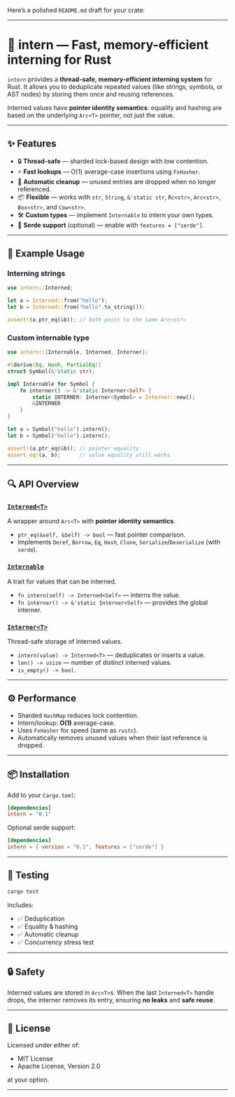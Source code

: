 Here’s a polished `README.md` draft for your crate:

---

# 🧩 intern — Fast, memory-efficient interning for Rust

`intern` provides a **thread-safe, memory-efficient interning system** for Rust.
It allows you to deduplicate repeated values (like strings, symbols, or AST nodes) by storing them once and reusing references.

Interned values have **pointer identity semantics**: equality and hashing are based on the underlying `Arc<T>` pointer, not just the value.

---

## ✨ Features

* 🔒 **Thread-safe** — sharded lock-based design with low contention.
* ⚡ **Fast lookups** — O(1) average-case insertions using `FxHasher`.
* 🧹 **Automatic cleanup** — unused entries are dropped when no longer referenced.
* 📦 **Flexible** — works with `str`, `String`, `&'static str`, `Rc<str>`, `Arc<str>`, `Box<str>`, and `Cow<str>`.
* 🛠️ **Custom types** — implement `Internable` to intern your own types.
* 🔄 **Serde support** (optional) — enable with `features = ["serde"]`.

---

## 🚀 Example Usage

### Interning strings

```rust
use intern::Interned;

let a = Interned::from("hello");
let b = Interned::from("hello".to_string());

assert!(a.ptr_eq(&b)); // both point to the same Arc<str>
```

### Custom internable type

```rust
use intern::{Internable, Interned, Interner};

#[derive(Eq, Hash, PartialEq)]
struct Symbol(&'static str);

impl Internable for Symbol {
    fn interner() -> &'static Interner<Self> {
        static INTERNER: Interner<Symbol> = Interner::new();
        &INTERNER
    }
}

let a = Symbol("hello").intern();
let b = Symbol("hello").intern();

assert!(a.ptr_eq(&b)); // pointer equality
assert_eq!(a, b);      // value equality still works
```

---

## 🔍 API Overview

### [`Interned<T>`](https://docs.rs/intern/latest/intern/struct.Interned.html)

A wrapper around `Arc<T>` with **pointer identity semantics**.

* `ptr_eq(&self, &Self) -> bool` — fast pointer comparison.
* Implements `Deref`, `Borrow`, `Eq`, `Hash`, `Clone`, `Serialize`/`Deserialize` (with `serde`).

### [`Internable`](https://docs.rs/intern/latest/intern/trait.Internable.html)

A trait for values that can be interned.

* `fn intern(self) -> Interned<Self>` — interns the value.
* `fn interner() -> &'static Interner<Self>` — provides the global interner.

### [`Interner<T>`](https://docs.rs/intern/latest/intern/struct.Interner.html)

Thread-safe storage of interned values.

* `intern(value) -> Interned<T>` — deduplicates or inserts a value.
* `len() -> usize` — number of distinct interned values.
* `is_empty() -> bool`.

---

## ⚙️ Performance

* Sharded `HashMap` reduces lock contention.
* Intern/lookup: **O(1)** average-case.
* Uses `FxHasher` for speed (same as `rustc`).
* Automatically removes unused values when their last reference is dropped.

---

## 📦 Installation

Add to your `Cargo.toml`:

```toml
[dependencies]
intern = "0.1"
```

Optional serde support:

```toml
[dependencies]
intern = { version = "0.1", features = ["serde"] }
```

---

## 🧪 Testing

```sh
cargo test
```

Includes:

* ✅ Deduplication
* ✅ Equality & hashing
* ✅ Automatic cleanup
* ✅ Concurrency stress test

---

## 🔒 Safety

Interned values are stored in `Arc<T>`s.
When the last `Interned<T>` handle drops, the interner removes its entry, ensuring **no leaks** and **safe reuse**.

---

## 📜 License

Licensed under either of:

* MIT License
* Apache License, Version 2.0

at your option.

---
